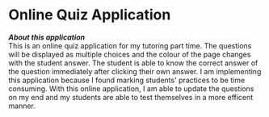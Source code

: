 # Online Quiz Application

***About this application*** \
This is an online quiz application for my tutoring part time. The questions will be displayed as multiple choices and the colour of the page changes with the student answer. The student is able to know the correct answer of the question immediately after clicking their own answer. I am implementing this application because I found marking students' practices to be time consuming. With this online application, I am able to update the questions on my end and  my students are able to test themselves in a more efficent manner.
